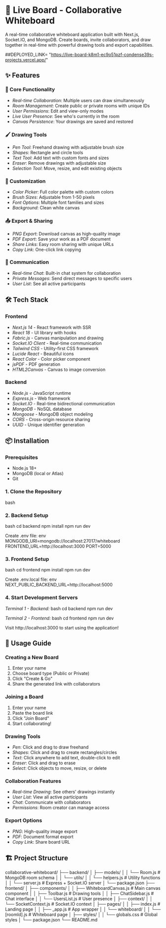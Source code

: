 # 🎨 Live Board - Collaborative Whiteboard

A real-time collaborative whiteboard application built with Next.js, Socket.IO, and MongoDB. Create boards, invite collaborators, and draw together in real-time with powerful drawing tools and export capabilities.


##DEPLOYED_LINK= "https://live-board-k8m1-ec9o51pzf-condense39s-projects.vercel.app/" 


## ✨ Features

### 🎯 Core Functionality
- *Real-time Collaboration*: Multiple users can draw simultaneously
- *Room Management*: Create public or private rooms with unique IDs
- *User Permissions*: Edit and view-only modes
- *Live User Presence*: See who's currently in the room
- *Canvas Persistence*: Your drawings are saved and restored

### 🖌 Drawing Tools
- *Pen Tool*: Freehand drawing with adjustable brush size
- *Shapes*: Rectangle and circle tools
- *Text Tool*: Add text with custom fonts and sizes
- *Eraser*: Remove drawings with adjustable size
- *Selection Tool*: Move, resize, and edit existing objects

### 🎨 Customization
- *Color Picker*: Full color palette with custom colors
- *Brush Sizes*: Adjustable from 1-50 pixels
- *Font Options*: Multiple font families and sizes
- *Background*: Clean white canvas

### 📤 Export & Sharing
- *PNG Export*: Download canvas as high-quality image
- *PDF Export*: Save your work as a PDF document
- *Share Links*: Easy room sharing with unique URLs
- *Copy Link*: One-click link copying

### 💬 Communication
- *Real-time Chat*: Built-in chat system for collaboration
- *Private Messages*: Send direct messages to specific users
- *User List*: See all active participants

## 🛠 Tech Stack

### Frontend
- *Next.js 14* - React framework with SSR
- *React 18* - UI library with hooks
- *Fabric.js* - Canvas manipulation and drawing
- *Socket.IO Client* - Real-time communication
- *Tailwind CSS* - Utility-first CSS framework
- *Lucide React* - Beautiful icons
- *React Color* - Color picker component
- *jsPDF* - PDF generation
- *HTML2Canvas* - Canvas to image conversion

### Backend
- *Node.js* - JavaScript runtime
- *Express.js* - Web framework
- *Socket.IO* - Real-time bidirectional communication
- *MongoDB* - NoSQL database
- *Mongoose* - MongoDB object modeling
- *CORS* - Cross-origin resource sharing
- *UUID* - Unique identifier generation

## 📦 Installation

### Prerequisites
- Node.js 18+ 
- MongoDB (local or Atlas)
- Git

### 1. Clone the Repository
bash



### 2. Backend Setup
bash
cd backend
npm install
npm run dev

Create .env file:
env
MONGODB_URI=mongodb://localhost:27017/whiteboard
FRONTEND_URL=http://localhost:3000
PORT=5000


### 3. Frontend Setup
bash
cd frontend
npm install
npm run dev


Create .env.local file:
env
NEXT_PUBLIC_BACKEND_URL=http://localhost:5000


### 4. Start Development Servers

*Terminal 1 - Backend:*
bash
cd backend
npm run dev


*Terminal 2 - Frontend:*
bash
cd frontend
npm run dev


Visit http://localhost:3000 to start using the application!

## 🚀 Usage Guide

### Creating a New Board
1. Enter your name
2. Choose board type (Public or Private)
3. Click "Create & Go"
4. Share the generated link with collaborators

### Joining a Board
1. Enter your name
2. Paste the board link
3. Click "Join Board"
4. Start collaborating!

### Drawing Tools
- *Pen*: Click and drag to draw freehand
- *Shapes*: Click and drag to create rectangles/circles
- *Text*: Click anywhere to add text, double-click to edit
- *Eraser*: Click and drag to erase
- *Select*: Click objects to move, resize, or delete

### Collaboration Features
- *Real-time Drawing*: See others' drawings instantly
- *User List*: View all active participants
- *Chat*: Communicate with collaborators
- *Permissions*: Room creator can manage access

### Export Options
- *PNG*: High-quality image export
- *PDF*: Document format export
- *Copy Link*: Share board URL

## 🏗 Project Structure


collaborative-whiteboard/
├── backend/
│   ├── models/
│   │   └── Room.js          # MongoDB room schema
│   │   └── utils/
│   │       └── helpers.js       # Utility functions
│   │   └── server.js            # Express + Socket.IO server
│   └── package.json
├── frontend/
│   ├── components/
│   │   ├── WhiteboardCanvas.js  # Main canvas component
│   │   ├── Toolbar.js           # Drawing tools
│   │   ├── ChatSidebar.js       # Chat interface
│   │   └── UsersList.js         # User presence
│   ├── context/
│   │   └── SocketContext.js     # Socket.IO context
│   ├── pages/
│   │   ├── index.js             # Landing page
│   │   ├── _app.js              # App wrapper
│   │   └── whiteboard/
│   │       └── [roomId].js      # Whiteboard page
│   ├── styles/
│   │   └── globals.css          # Global styles
│   └── package.json
└── README.md

